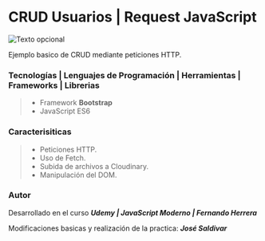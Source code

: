 # **CRUD Usuarios | Request JavaScript**

![Texto opcional](https://res.cloudinary.com/dlbfrbl8h/image/upload/v1601939023/crud-usuarios-request_vxm29v.png "CRUD Usuarios")

Ejemplo basico de CRUD mediante peticiones HTTP.

### **Tecnologías | Lenguajes de Programación | Herramientas | Frameworks | Librerias**

> -   Framework **Bootstrap**
> -   JavaScript ES6

### **Caracterisiticas**

> -   Peticiones HTTP.
> -   Uso de Fetch.
> -   Subida de archivos a Cloudinary.
> -   Manipulación del DOM.

### Autor

Desarrollado en el curso _**Udemy | JavaScript Moderno | Fernando Herrera**_

Modificaciones basicas y realización de la practica: _**José Saldivar**_
